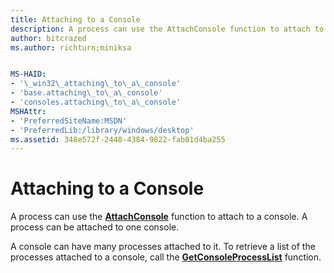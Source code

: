 ```yaml
---
title: Attaching to a Console
description: A process can use the AttachConsole function to attach to a console. A process can be attached to one console.
author: bitcrazed
ms.author: richturn;miniksa


MS-HAID:
- '\_win32\_attaching\_to\_a\_console'
- 'base.attaching\_to\_a\_console'
- 'consoles.attaching\_to\_a\_console'
MSHAttr:
- 'PreferredSiteName:MSDN'
- 'PreferredLib:/library/windows/desktop'
ms.assetid: 348e572f-2448-4384-9822-fab01d4ba255
---
```


# Attaching to a Console


A process can use the [**AttachConsole**](attachconsole.md) function to attach to a console. A process can be attached to one console.

A console can have many processes attached to it. To retrieve a list of the processes attached to a console, call the [**GetConsoleProcessList**](getconsoleprocesslist.md) function.

 

 




